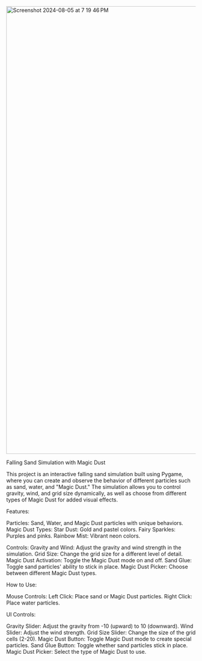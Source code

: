 <img width="1190" alt="Screenshot 2024-08-05 at 7 19 46 PM" src="https://github.com/user-attachments/assets/c8f19175-d9f5-4e78-b447-1373de4f3a92">


Falling Sand Simulation with Magic Dust

This project is an interactive falling sand simulation built using Pygame, where you can create and observe the behavior of different particles such as sand, water, and "Magic Dust." The simulation allows you to control gravity, wind, and grid size dynamically, as well as choose from different types of Magic Dust for added visual effects.

Features:

Particles: Sand, Water, and Magic Dust particles with unique behaviors.
Magic Dust Types:
Star Dust: Gold and pastel colors.
Fairy Sparkles: Purples and pinks.
Rainbow Mist: Vibrant neon colors.

Controls:
Gravity and Wind: Adjust the gravity and wind strength in the simulation.
Grid Size: Change the grid size for a different level of detail.
Magic Dust Activation: Toggle the Magic Dust mode on and off.
Sand Glue: Toggle sand particles' ability to stick in place.
Magic Dust Picker: Choose between different Magic Dust types.


How to Use:

Mouse Controls:
Left Click: Place sand or Magic Dust particles.
Right Click: Place water particles.

UI Controls:

Gravity Slider: Adjust the gravity from -10 (upward) to 10 (downward).
Wind Slider: Adjust the wind strength.
Grid Size Slider: Change the size of the grid cells (2-20).
Magic Dust Button: Toggle Magic Dust mode to create special particles.
Sand Glue Button: Toggle whether sand particles stick in place.
Magic Dust Picker: Select the type of Magic Dust to use.
